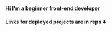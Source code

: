 #### Hi I'm a beginner front-end developer
#### Links for deployed projects are in reps :arrow_down:

